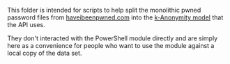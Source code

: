 This folder is intended for scripts to help split the monolithic pwned password files from [haveibeenpwned.com](https://haveibeenpwned.com/Passwords) into the [k-Anonymity model](https://haveibeenpwned.com/API/v3#PwnedPasswords) that the API uses.

They don't interacted with the PowerShell module directly and are simply here as a convenience for people who want to use the module against a local copy of the data set.
